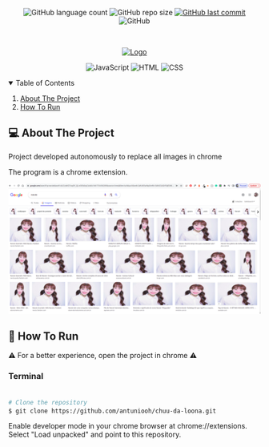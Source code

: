 <p align="center">
  <img alt="GitHub language count" src="https://img.shields.io/github/languages/count/antuniooh/chuu-da-loona">

  <img alt="GitHub repo size" src="https://img.shields.io/github/repo-size/antuniooh/chuu-da-loona">
  
  <a href="https://github.com/antuniooh/personal-library/commits/master">
    <img alt="GitHub last commit" src="https://img.shields.io/github/last-commit/antuniooh/chuu-da-loona">
  </a>
  
   <img alt="GitHub" src="https://img.shields.io/github/license/antuniooh/chuu-da-loona">
</p>

<!-- PROJECT LOGO -->
<br />
<p align="center">
  <a href="https://github.com/antuniooh/chuu-da-loona">
    <img src="https://i.pinimg.com/736x/6d/c3/0f/6dc30f2628ae4079f22a67963b704e85.jpg" alt="Logo" width="550">
  </a>
</p>

<p align="center">
  <img alt="JavaScript" src="https://img.shields.io/badge/JavaScript-yellow?style=for-the-badge&logo=javascript&logoColor=white"/>
  <img alt="HTML" src="https://img.shields.io/badge/HTML-orange?style=for-the-badge&logo=html5&logoColor=white"/>
  <img alt="CSS" src="https://img.shields.io/badge/CSS-darkblue?style=for-the-badge&logo=css3&logoColor=white"/>
</p>


<!-- TABLE OF CONTENTS -->
<details open="open">
  <summary>Table of Contents</summary>
  <ol>
    <li>
      <a href="#-about-the-project">About The Project</a>
    </li>
    <li>
      <a href="#-how-to-run">How To Run</a>
    </li>
  </ol>
</details>


<!-- ABOUT THE PROJECT -->
## 💻 About The Project
Project developed autonomously to replace all images in chrome

The program is a chrome extension.

![app](https://github.com/antuniooh/chuu-da-loona/blob/main/images/example.png)


<!-- HOW TO RUN -->
## 🚀 How To Run

⚠️ For a better experience, open the project in chrome ⚠️

### Terminal
```bash

# Clone the repository
$ git clone https://github.com/antuniooh/chuu-da-loona.git


```

Enable developer mode in your chrome browser at chrome://extensions. Select "Load unpacked" and point to this repository.
